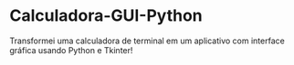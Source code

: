 # Calculadora-GUI-Python
Transformei uma calculadora de terminal em um aplicativo com interface gráfica usando Python e Tkinter!
